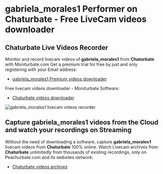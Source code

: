 # gabriela_morales1 Performer on Chaturbate - Free LiveCam videos downloader

## Chaturbate Live Videos Recorder

Monitor and record livecam videos of **gabriela_morales1** from **Chaturbate** with Moniturbate.com
Get a premium trial for free by just and only registering with your Email address:
* [gabriela_morales1 Premium videos downloader](https://moniturbate.com/request-demo-licence-key.html)

Free livecam videos downloader - Moniturbate Software:
* [Chaturbate videos downloader](https://moniturbate.com/moniturbate-download-software.html)

![gabriela_morales1 livecam videos recorder](https://peachurnet.com/templates/moniturbate-software.png)


## Capture gabriela_morales1 videos from the Cloud and watch your recordings on Streaming

Without the need of downloading a software, capture **gabriela_morales1** livecam videos from **Chaturbate** 100% online.
Watch Livecam archives from **Chaturbate** unlimitedly from thousands of existing recordings, only on Peachurbate.com and its websites network:
* [Chaturbate videos archives](https://peachurnet.com/)